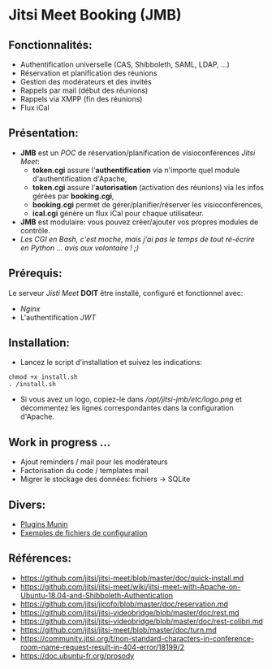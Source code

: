# Jitsi Meet Booking (JMB)

## Fonctionnalités:

* Authentification universelle (CAS, Shibboleth, SAML, LDAP, ...)
* Réservation et planification des réunions
* Gestion des modérateurs et des invités
* Rappels par mail (début des réunions)
* Rappels via XMPP (fin des réunions)
* Flux iCal

## Présentation:

* **JMB** est un *POC* de réservation/planification de visioconférences *Jitsi Meet*:
  * **token.cgi** assure l'**authentification** via n'importe quel module d'authentification d'Apache,
  * **token.cgi** assure l'**autorisation** (activation des réunions) via les infos gérées par **booking.cgi**,
  * **booking.cgi** permet de gérer/planifier/réserver les visioconférences,
  * **ical.cgi** génère un flux iCal pour chaque utilisateur.
* **JMB** est modulaire: vous pouvez créer/ajouter vos propres modules de contrôle.
* *Les CGI en Bash, c'est moche, mais j'ai pas le temps de tout ré-écrire en Python ... avis aux volontaire ! ;)*

## Prérequis:

Le serveur *Jisti Meet* **DOIT** être installé, configuré et fonctionnel avec:

* *Nginx*
* L'authentification *JWT*

## Installation:

* Lancez le script d'installation et suivez les indications:

```
chmod +x install.sh
. /install.sh
```

* Si vous avez un logo, copiez-le dans */opt/jitsi-jmb/etc/logo.png* et décommentez les lignes correspondantes dans la configuration d'Apache.

## Work in progress ...
* Ajout reminders / mail pour les modérateurs
* Factorisation du code / templates mail
* Migrer le stockage des données: fichiers -> SQLite

## Divers:

* [Plugins Munin](https://github.com/lspagnol/jitsi-jmb/tree/master/munin)
* [Exemples de fichiers de configuration](https://github.com/lspagnol/jitsi-jmb/tree/master/conf-samples)

## Références:

* https://github.com/jitsi/jitsi-meet/blob/master/doc/quick-install.md
* https://github.com/jitsi/jitsi-meet/wiki/jitsi-meet-with-Apache-on-Ubuntu-18.04-and-Shibboleth-Authentication
* https://github.com/jitsi/jicofo/blob/master/doc/reservation.md
* https://github.com/jitsi/jitsi-videobridge/blob/master/doc/rest.md
* https://github.com/jitsi/jitsi-videobridge/blob/master/doc/rest-colibri.md
* https://github.com/jitsi/jitsi-meet/blob/master/doc/turn.md
* https://community.jitsi.org/t/non-standard-characters-in-conference-room-name-request-result-in-404-error/18199/2
* https://doc.ubuntu-fr.org/prosody
